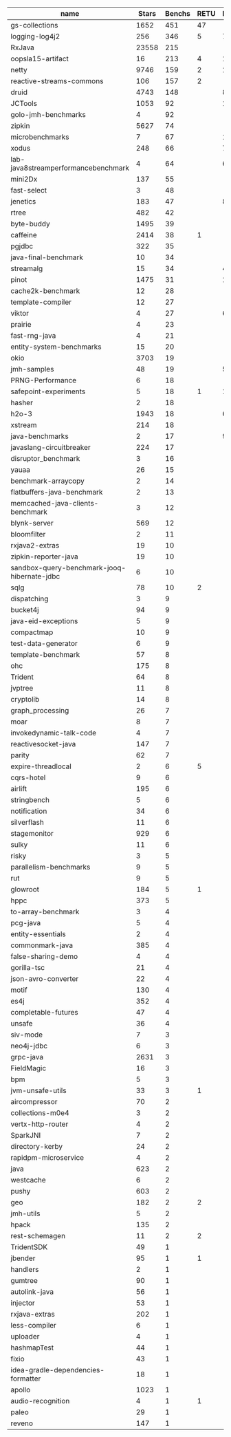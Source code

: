 | name                                        | Stars | Benchs | RETU | LOOP | FINA | INVO | FORK | 
|---------------------------------------------|-------|--------|------|------|------|------|------| 
| gs-collections                              | 1652  | 451  | 47 |      |      |      |      | 
| logging-log4j2                              | 256   | 346  | 5  | 7  | 5  |      |      | 
| RxJava                                      | 23558 | 215  |      |      |      |      |      | 
| oopsla15-artifact                           | 16    | 213  | 4  | 1  | 2  | 12 | 3  | 
| netty                                       | 9746  | 159  | 2  | 14 | 2  | 2  |      | 
| reactive-streams-commons                    | 106   | 157  | 2  |      |      |      |      | 
| druid                                       | 4743  | 148  |      | 8  | 2  | 2  |      | 
| JCTools                                     | 1053  | 92   |      | 1  |      | 2  |      | 
| golo-jmh-benchmarks                         | 4     | 92   |      |      |      |      |      | 
| zipkin                                      | 5627  | 74   |      |      |      |      |      | 
| microbenchmarks                             | 7     | 67   |      | 17 | 5  |      |      | 
| xodus                                       | 248   | 66   |      | 7  |      | 18 |      | 
| lab-java8streamperformancebenchmark         | 4     | 64   |      | 6  |      |      |      | 
| mini2Dx                                     | 137   | 55   |      |      |      |      |      | 
| fast-select                                 | 3     | 48   |      |      |      |      |      | 
| jenetics                                    | 183   | 47   |      | 8  | 1  |      |      | 
| rtree                                       | 482   | 42   |      |      |      |      |      | 
| byte-buddy                                  | 1495  | 39   |      |      |      |      |      | 
| caffeine                                    | 2414  | 38   | 1  |      |      |      |      | 
| pgjdbc                                      | 322   | 35   |      |      |      |      | 2  | 
| java-final-benchmark                        | 10    | 34   |      |      |      |      |      | 
| streamalg                                   | 15    | 34   |      | 4  |      |      |      | 
| pinot                                       | 1475  | 31   |      | 16 |      |      |      | 
| cache2k-benchmark                           | 12    | 28   |      |      | 1  |      |      | 
| template-compiler                           | 12    | 27   |      |      |      |      |      | 
| viktor                                      | 4     | 27   |      | 6  |      |      |      | 
| prairie                                     | 4     | 23   |      |      |      | 32 |      | 
| fast-rng-java                               | 4     | 21   |      |      |      |      |      | 
| entity-system-benchmarks                    | 15    | 20   |      |      |      |      |      | 
| okio                                        | 3703  | 19   |      |      |      | 1  |      | 
| jmh-samples                                 | 48    | 19   |      | 5  | 6  |      |      | 
| PRNG-Performance                            | 6     | 18   |      |      |      |      |      | 
| safepoint-experiments                       | 5     | 18   | 1  | 11 |      |      |      | 
| hasher                                      | 2     | 18   |      |      |      |      |      | 
| h2o-3                                       | 1943  | 18   |      | 6  |      | 12 |      | 
| xstream                                     | 214   | 18   |      |      |      |      |      | 
| java-benchmarks                             | 2     | 17   |      | 9  |      |      |      | 
| javaslang-circuitbreaker                    | 224   | 17   |      |      |      |      |      | 
| disruptor_benchmark                         | 3     | 16   |      |      |      |      |      | 
| yauaa                                       | 26    | 15   |      |      |      |      |      | 
| benchmark-arraycopy                         | 2     | 14   |      |      |      |      | 2  | 
| flatbuffers-java-benchmark                  | 2     | 13   |      |      |      |      |      | 
| memcached-java-clients-benchmark            | 3     | 12   |      |      |      |      |      | 
| blynk-server                                | 569   | 12   |      |      |      |      |      | 
| bloomfilter                                 | 2     | 11   |      |      |      |      |      | 
| rxjava2-extras                              | 19    | 10   |      |      |      |      |      | 
| zipkin-reporter-java                        | 19    | 10   |      |      |      |      |      | 
| sandbox-query-benchmark-jooq-hibernate-jdbc | 6     | 10   |      |      |      |      |      | 
| sqlg                                        | 78    | 10   | 2  |      |      |      |      | 
| dispatching                                 | 3     | 9    |      |      |      |      |      | 
| bucket4j                                    | 94    | 9    |      |      |      |      |      | 
| java-eid-exceptions                         | 5     | 9    |      |      |      |      |      | 
| compactmap                                  | 10    | 9    |      |      |      |      |      | 
| test-data-generator                         | 6     | 9    |      |      |      |      |      | 
| template-benchmark                          | 57    | 8    |      |      |      |      |      | 
| ohc                                         | 175   | 8    |      |      |      |      |      | 
| Trident                                     | 64    | 8    |      |      |      |      |      | 
| jvptree                                     | 11    | 8    |      |      |      |      |      | 
| cryptolib                                   | 14    | 8    |      |      |      | 1  |      | 
| graph_processing                            | 26    | 7    |      |      |      |      |      | 
| moar                                        | 8     | 7    |      |      |      |      |      | 
| invokedynamic-talk-code                     | 4     | 7    |      |      |      |      |      | 
| reactivesocket-java                         | 147   | 7    |      |      |      |      |      | 
| parity                                      | 62    | 7    |      |      |      |      |      | 
| expire-threadlocal                          | 2     | 6    | 5  |      |      |      |      | 
| cqrs-hotel                                  | 9     | 6    |      |      |      |      |      | 
| airlift                                     | 195   | 6    |      |      |      |      |      | 
| stringbench                                 | 5     | 6    |      |      |      |      |      | 
| notification                                | 34    | 6    |      |      |      |      |      | 
| silverflash                                 | 11    | 6    |      |      | 3  |      |      | 
| stagemonitor                                | 929   | 6    |      |      |      |      |      | 
| sulky                                       | 11    | 6    |      |      |      |      |      | 
| risky                                       | 3     | 5    |      |      |      |      |      | 
| parallelism-benchmarks                      | 9     | 5    |      |      |      |      |      | 
| rut                                         | 9     | 5    |      |      |      |      |      | 
| glowroot                                    | 184   | 5    | 1  |      |      |      |      | 
| hppc                                        | 373   | 5    |      |      |      |      |      | 
| to-array-benchmark                          | 3     | 4    |      |      |      |      |      | 
| pcg-java                                    | 5     | 4    |      |      |      |      |      | 
| entity-essentials                           | 2     | 4    |      |      |      |      |      | 
| commonmark-java                             | 385   | 4    |      |      |      |      |      | 
| false-sharing-demo                          | 4     | 4    |      |      |      |      |      | 
| gorilla-tsc                                 | 21    | 4    |      |      |      |      |      | 
| json-avro-converter                         | 22    | 4    |      |      |      |      |      | 
| motif                                       | 130   | 4    |      |      |      |      |      | 
| es4j                                        | 352   | 4    |      |      |      |      |      | 
| completable-futures                         | 47    | 4    |      |      |      |      |      | 
| unsafe                                      | 36    | 4    |      |      |      |      |      | 
| siv-mode                                    | 7     | 3    |      |      |      |      |      | 
| neo4j-jdbc                                  | 6     | 3    |      |      |      |      |      | 
| grpc-java                                   | 2631  | 3    |      |      |      |      |      | 
| FieldMagic                                  | 16    | 3    |      |      |      |      |      | 
| bpm                                         | 5     | 3    |      |      |      |      |      | 
| jvm-unsafe-utils                            | 33    | 3    | 1  |      |      |      |      | 
| aircompressor                               | 70    | 2    |      |      |      |      |      | 
| collections-m0e4                            | 3     | 2    |      |      |      |      |      | 
| vertx-http-router                           | 4     | 2    |      |      |      |      |      | 
| SparkJNI                                    | 7     | 2    |      |      |      |      |      | 
| directory-kerby                             | 24    | 2    |      |      |      |      |      | 
| rapidpm-microservice                        | 4     | 2    |      |      |      |      |      | 
| java                                        | 623   | 2    |      |      |      |      |      | 
| westcache                                   | 6     | 2    |      |      |      |      |      | 
| pushy                                       | 603   | 2    |      |      |      |      |      | 
| geo                                         | 182   | 2    | 2  |      |      |      |      | 
| jmh-utils                                   | 5     | 2    |      |      |      |      |      | 
| hpack                                       | 135   | 2    |      |      |      |      |      | 
| rest-schemagen                              | 11    | 2    | 2  |      |      |      |      | 
| TridentSDK                                  | 49    | 1    |      |      |      |      |      | 
| jbender                                     | 95    | 1    | 1  |      |      |      |      | 
| handlers                                    | 2     | 1    |      |      |      |      |      | 
| gumtree                                     | 90    | 1    |      |      |      |      |      | 
| autolink-java                               | 56    | 1    |      |      |      |      |      | 
| injector                                    | 53    | 1    |      |      |      |      |      | 
| rxjava-extras                               | 202   | 1    |      |      |      |      |      | 
| less-compiler                               | 6     | 1    |      |      |      |      |      | 
| uploader                                    | 4     | 1    |      |      |      |      |      | 
| hashmapTest                                 | 44    | 1    |      |      |      |      |      | 
| fixio                                       | 43    | 1    |      |      |      | 1  |      | 
| idea-gradle-dependencies-formatter          | 18    | 1    |      |      |      |      |      | 
| apollo                                      | 1023  | 1    |      |      |      |      |      | 
| audio-recognition                           | 4     | 1    | 1  |      |      |      |      | 
| paleo                                       | 29    | 1    |      |      |      |      |      | 
| reveno                                      | 147   | 1    |      |      |      |      |      | 
